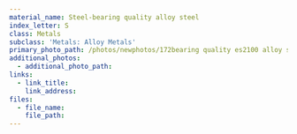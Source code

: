 ```yaml
---
material_name: Steel-bearing quality alloy steel
index_letter: S
class: Metals
subclass: 'Metals: Alloy Metals'
primary_photo_path: /photos/newphotos/172bearing quality es2100 alloy steel.jpg
additional_photos:
  - additional_photo_path:
links:
  - link_title:
    link_address:
files:
  - file_name:
    file_path:
---
```




